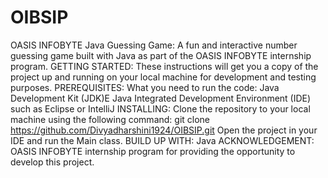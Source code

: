 # OIBSIP
OASIS INFOBYTE Java Guessing Game:
A fun and interactive number guessing game built with Java as part of the OASIS INFOBYTE internship program.
GETTING STARTED:
These instructions will get you a copy of the project up and running on your local machine for development and testing purposes.
PREREQUISITES:
What you need to run the code:
Java Development Kit (JDK)E
Java Integrated Development Environment (IDE) such as Eclipse or IntelliJ
INSTALLING:
Clone the repository to your local machine using the following command: git clone  https://github.com/Divyadharshini1924/OIBSIP.git
Open the project in your IDE and run the Main class.
BUILD UP WITH:
Java
ACKNOWLEDGEMENT:
OASIS INFOBYTE internship program for providing the opportunity to develop this project.


